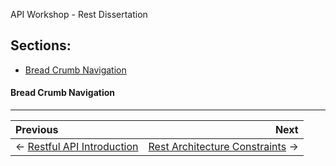 API Workshop - Rest Dissertation

## Sections:

* [Bread Crumb Navigation](#bread-crumb-navigation)

#### Bread Crumb Navigation
_________________________

Previous | Next
:------- | ---:
← [Restful API Introduction](./restful-intro.md) | [Rest Architecture Constraints](./rest-constraints.md) →
